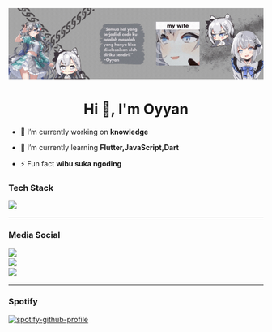 ![Header](./bannerzeta1.gif)
<h1 align="center">Hi 👋, I'm Oyyan</h1>


- 🔭 I’m currently working on **knowledge**

- 🌱 I’m currently learning **Flutter,JavaScript,Dart**

- ⚡ Fun fact **wibu suka ngoding**


<h3 align="left">Tech Stack</h3>
<p align="left">
  <img src="https://skillicons.dev/icons?i=html,css,js,php,dart,cs,flutter,tailwind,laravel,figma,git,github">
</p>
<hr>
<h3 align="left">Media Social</h3>
<p align="left">
<a href="https://www.instagram.com/oyyn._/" target="_blank">
<img src="https://img.shields.io/badge/Instagram-807b7a?style=for-the-badge&logo=instagram&logoColor=white">
</a>
  <br>
<a href="https://web.facebook.com/royyweebs.royyweebs/" target="_blank">
<img src="https://img.shields.io/badge/Facebook-807b7a?style=for-the-badge&logo=facebook&logoColor=white">
</a>
  <br>
<a href="https://twitter.com/Oyyany" target="_blank">
<img src="https://img.shields.io/badge/Twitter-807b7a?style=for-the-badge&logo=twitter&logoColor=white">
</a>
</p>

<hr>
<h3><b>Spotify</b></h3>

[![spotify-github-profile](https://spotify-github-profile.vercel.app/api/view?uid=lw6c4qxvwb6pewysgy0yq5du6&cover_image=true&theme=natemoo-re&show_offline=true&background_color=121212&interchange=true&bar_color=53b14f&bar_color_cover=false)](https://spotify-github-profile.vercel.app/api/view?uid=lw6c4qxvwb6pewysgy0yq5du6&redirect=true)
